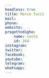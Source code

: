 ```yaml
---
headless: true
title: Marco Tucci
mail: 
phone: 
website: 
progettodighe: 
    name: cestò
    id: 344
instagram: 
twitter: 
facebook: 
youtube: 
telegram: 
whatsapp: 
---
```


